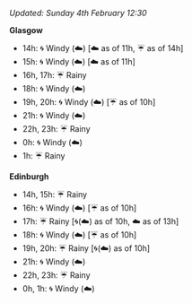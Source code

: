 *Updated: Sunday 4th February 12:30*

**Glasgow**

* 14h: :cyclone: Windy (:cloud:) [:cloud: as of 11h, :umbrella: as of 14h]
* 15h: :cyclone: Windy (:cloud:) [:cloud: as of 11h]
* 16h, 17h: :umbrella: Rainy
* 18h: :cyclone: Windy (:cloud:)
* 19h, 20h: :cyclone: Windy (:cloud:) [:umbrella: as of 10h]
* 21h: :cyclone: Windy (:cloud:)
* 22h, 23h: :umbrella: Rainy
* 0h: :cyclone: Windy (:cloud:)
* 1h: :umbrella: Rainy

**Edinburgh**

* 14h, 15h: :umbrella: Rainy
* 16h: :cyclone: Windy (:cloud:) [:umbrella: as of 10h]
* 17h: :umbrella: Rainy [:cyclone:(:cloud:) as of 10h, :cloud: as of 13h]
* 18h: :cyclone: Windy (:cloud:) [:umbrella: as of 10h]
* 19h, 20h: :umbrella: Rainy [:cyclone:(:cloud:) as of 10h]
* 21h: :cyclone: Windy (:cloud:)
* 22h, 23h: :umbrella: Rainy
* 0h, 1h: :cyclone: Windy (:cloud:)

